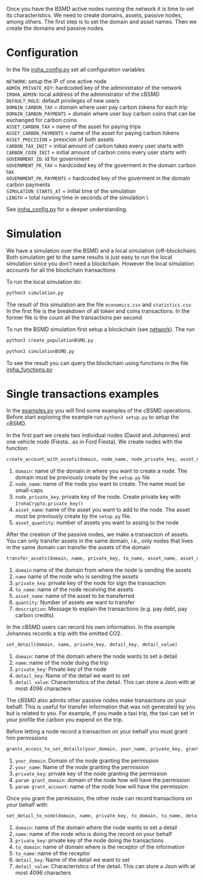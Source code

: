 Once you have the BSMD active nodes running the network it is time to set its characteristics. 
We need to create domains, assets, passive nodes, among others. The first step is to set the
 domain and asset names. Then we create the domains and passive nodes.

# Configuration

In the file [iroha_config.py](iroha_config.py) set all configuration variables

`NETWORK`: setup the IP of one active node \
`ADMIN_PRIVATE_KEY`: hardcoded key of the administrator of the network \
`IROHA_ADMIN`: local address of the administrator of the cBSMD \
`DEFAULT_ROLE`: default privileges of new users \
`DOMAIN_CARBON_TAX` = domain where user pay carbon tokens for each trip \
`DOMAIN_CARBON_PAYMENTS` = domain where user buy carbon coins that can be exchanged for carbon coins \
`ASSET_CARBON_TAX` = name of the asset for paying trips \
`ASSET_CARBON_PAYMENTS` = name of the asset for paying carbon tokens \
`ASSET_PRECISION` = presicion of both assets \
`CARBON_TAX_INIT` = initial amount of carbon takes every user starts with \
`CARBON_COIN_INIT` = initial amount of carbon coins every user starts with \
`GOVERNMENT_ID`: id for government \
`GOVERNMENT_PK_TAX` = hardcoded key of the goverment in the domain carbon tax \
`GOVERNMENT_PK_PAYMENTS` = hardcoded key of the goverment in the domain carbon payments \
`SIMULATION_STARTS_AT` = initial time of the simulation \
`LENGTH` = total running time in seconds of the simulation \

See [iroha_config.py](iroha_config.py) for a deeper understanding. 

# Simulation
We have a simulation over the BSMD and a local simulation (off-blockchain). Both simulation get to
the same results is just easy to run the local simulation since you don't need a blockchain. 
However the local simulation accounts for all the blockchain transactions

To run the local simulation do:
```bash
python3 simulation.py
```
The result of this simulation are the file `economics.csv` and `statistics.csv`. In the first file
is the breakdown of all token and coins transactions. In the former file is the count all the 
transactions per second

To run the BSMD simulation first setup a blockchain (see [network](../network)). The run 
```bash
python3 create_populationBSMD.py

python3 simulationBSMD.py
```
To see the result you can query the blockchain using functions in the file 
[iroha_functions.py](iroha_functions.py) 

# Single transactions examples

In the [examples.py](examples.py) you will find some examples of the cBSMD operations. 
Before start exploring the example run `python3 setup.py` to setup the cBSMD.
 
In the first part we create two individual nodes (David and Johannes) and 
one vehicle node (Fiesta.. as in Ford Fiesta). We create nodes with the function:
```python
create_account_with_assets(domain, node_name, node_private_key, asset_name, asset_quantity)

``` 
1. `domain`: name of the domain in where you want to create a node. The domain must be 
previously create by the `setup.py` file 
1. `node_name`: name of the node you want to create. The name must be small-caps
1. `node_private_key`: private key of the node. Create private key with `IrohaCrypto.private_key()`
2. `asset_name`: name of the asset you want to add to the node. The asset must be 
previously create by the `setup.py` file.
1. `asset_quantity`: number of assets you want to assing to the node

After the creation of the passive nodes, we make a transaction of assets. You can only 
transfer assets in the same domain, i.e., only nodes that lives in the same domain can 
transfer the assets of the domain
```python
transfer_assets(domain, name, private_key, to_name, asset_name, asset_quantity, message)

```
1. `domain` name of the domain from where the node is sending the assets
2. `name` name of the node who is sending the assets
3. `private_key`:  private key of the node for sign the transaction
4. `to_name`: name of the node receiving the assets
5. `asset_name`: name of the asset to be transferred
5. `quantity`: Number of assets we want to transfer
5. `description`: Message to explain the transactions (e.g. pay debt, pay carbon credits)

In the cBSMD users can record his own information. In the example Johannes records a trip 
with the emitted CO2.
```python
set_detail(domain, name, private_key, detail_key, detail_value)
```
1. `domain`: name of the domain where the node wants to set a detail
2. `name`: name of the node doing the trip
3. `private_key`: Private key of the node
4. `detail_key`: Name of the detail we want to set
5. `detail_value`: Characteristics of the detail. This can store a Json with at most 4096 
characters

The cBSMD also admits other passive nodes make transactions on your behalf. This is useful
for transfer information that was not generated by you but is related to you. For example, if 
you made a taxi trip, the taxi can set in your profile the carbon you expend on the trip.

Before letting a node record a transaction on your behalf you must grant him permissions
```python
grants_access_to_set_details(your_domain, your_name, private_key, grant_domain, grant_account)
```
1. `your_domain`: Domain of the node granting the permission
1. `your_name`:  Name of the node granting the permission
1. `private_key`: private key of the node granting the permission
2. `param grant_domain`: domain of the node how will have the permission
3. `param grant_account`: name of the node how will have the permission

Once you grant the permission, the other node can record transactions on your behalf with:

```python
set_detail_to_node(domain, name, private_key, to_domain, to_name, detail_key, detail_value)
```
1. `domain`: name of the domain where the node wants to set a detail
2. `name`: name of the node who is doing the record on your behalf
4. `private_key`: private key of the node doing the transactions
1. `to_domain`: name of domain where is the receptor of the information 
1. `to_name`: name of the receptor
1. `detail_key`: Name of the detail we want to set
1. `detail_value`: Characteristics of the detail. This can store a Json with at most 4096 
characters
 